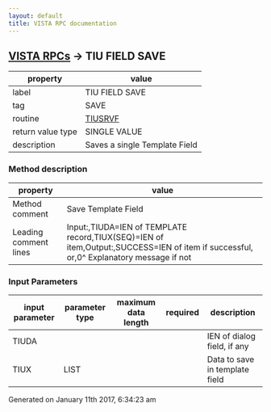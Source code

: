 ```yaml
---
layout: default
title: VISTA RPC documentation
---
```




## [VISTA RPCs](TableOfContent.md) &#8594; TIU FIELD SAVE 

 property | value 
--- | --- 
 label | TIU FIELD SAVE
 tag | SAVE
 routine | [TIUSRVF](http://code.osehra.org/dox/Routine_TIUSRVF_source.html)
 return value type | SINGLE VALUE
 description | Saves a single Template Field


### Method description

 property | value 
--- | --- 
 Method comment | Save Template Field
 Leading comment lines | Input:,TIUDA=IEN of TEMPLATE record,TIUX(SEQ)=IEN of item,Output:,SUCCESS=IEN of item if successful, or,0^ Explanatory message if not

### Input Parameters

| input parameter | parameter type | maximum data length | required | description | 
| --- | --- | --- | --- | --- | 
| TIUDA |  |  |  | IEN of dialog field, if any | 
| TIUX | LIST |  |  | Data to save in template field | 




Generated on January 11th 2017, 6:34:23 am
